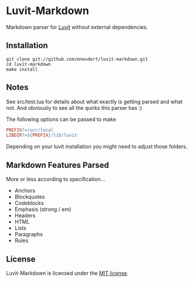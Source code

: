 # Luvit-Markdown

Markdown parser for [Luvit](http://luvit.io/) without external dependencies.

## Installation

```shell
git clone git://github.com/mneudert/luvit-markdown.git
cd luvit-markdown
make install
```

## Notes

See src/test.lua for details about what exactly is getting parsed and what not.
And obviously to see all the quirks this parser has :)

The following options can be passed to make

```makefile
PREFIX?=/usr/local
LIBDIR?=${PREFIX}/lib/luvit
```

Depending on your luvit installation you might need to adjust those folders.

## Markdown Features Parsed

More or less according to specification...

- Anchors
- Blockquotes
- Codeblocks
- Emphasis (strong / em)
- Headers
- HTML
- Lists
- Paragraphs
- Rules

## License

Luvit-Markdown is licensed under the [MIT license](http://opensource.org/licenses/MIT).
